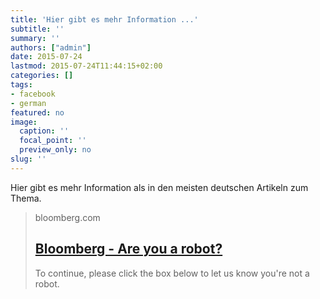 ```yaml
---
title: 'Hier gibt es mehr Information ...'
subtitle: ''
summary: ''
authors: ["admin"]
date: 2015-07-24
lastmod: 2015-07-24T11:44:15+02:00
categories: []
tags:
- facebook
- german
featured: no
image:
  caption: ''
  focal_point: ''
  preview_only: no
slug: ''
---
```

Hier gibt es mehr Information als in den meisten deutschen Artikeln zum Thema.
> bloomberg.com
> ## [Bloomberg - Are you a robot?](http://www.bloomberg.com/news/features/2015-07-23/how-berlin-s-futuristic-airport-became-a-6-billion-embarrassment)
>
>To continue, please click the box below to let us know you're not a robot.


